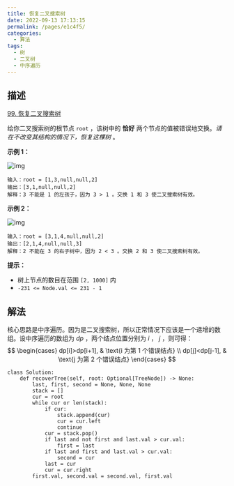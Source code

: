 ```yaml
---
title: 恢复二叉搜索树
date: 2022-09-13 17:13:15
permalink: /pages/e1c4f5/
categories:
  - 算法
tags:
  - 树
  - 二叉树
  - 中序遍历
---
```

## 描述

[99. 恢复二叉搜索树](https://leetcode.cn/problems/recover-binary-search-tree/)

给你二叉搜索树的根节点 `root` ，该树中的 **恰好** 两个节点的值被错误地交换。*请在不改变其结构的情况下，恢复这棵树* 。

**示例 1：**

![img](https://illusion-blog.oss-cn-beijing.aliyuncs.com/img/2022/09/a4fcfe6813abb6f4892620cca17f111f.jpg)

```
输入：root = [1,3,null,null,2]
输出：[3,1,null,null,2]
解释：3 不能是 1 的左孩子，因为 3 > 1 。交换 1 和 3 使二叉搜索树有效。
```

**示例 2：**

![img](https://illusion-blog.oss-cn-beijing.aliyuncs.com/img/2022/09/41427951362c591306d82ce197eca91d.jpg)

```
输入：root = [3,1,4,null,null,2]
输出：[2,1,4,null,null,3]
解释：2 不能在 3 的右子树中，因为 2 < 3 。交换 2 和 3 使二叉搜索树有效。
```

**提示：**

- 树上节点的数目在范围 `[2, 1000]` 内
- `-231 <= Node.val <= 231 - 1`

## 解法

核心思路是中序遍历。因为是二叉搜索树，所以正常情况下应该是一个递增的数组。设中序遍历的数组为 $dp$ ，两个结点位置分别为 $i$ ， $j$ ，则可得：
$$
\begin{cases}
dp[i]>dp[i+1], & \text{i 为第 1 个错误结点} \\
dp[j]<dp[j-1], & \text{j 为第 2 个错误结点}
\end{cases}
$$

```python3
class Solution:
    def recoverTree(self, root: Optional[TreeNode]) -> None:
        last, first, second = None, None, None
        stack = []
        cur = root
        while cur or len(stack):
            if cur:
                stack.append(cur)
                cur = cur.left
                continue
            cur = stack.pop()
            if last and not first and last.val > cur.val:
                first = last
            if last and first and last.val > cur.val:
                second = cur
            last = cur
            cur = cur.right
        first.val, second.val = second.val, first.val
```

